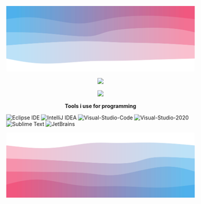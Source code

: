 ![Header](./header.svg)

<p align = "center"><img src = "https://github-widgetbox.vercel.app/api/profile?username=notpoiu&data=followers,repositories,stars,commits"></p>
<p align = "center"><img src = "https://github-widgetbox.vercel.app/api/skills?names=java,python,html,css,javascript,json,c#&includeNames=true"></p>

<p align = "center"> <b>Tools i use for programming</b></p>

![Eclipse IDE](https://img.shields.io/badge/Eclipse-000000.svg?style=for-the-badge&logo=Eclipse-IDE&logoColor=white)
![IntelliJ IDEA](https://img.shields.io/badge/IntelliJIDEA-000000.svg?style=for-the-badge&logo=intellij-idea&logoColor=white)
![Visual-Studio-Code](https://img.shields.io/badge/VisualStudioCode-000000.svg?style=for-the-badge&logo=Visual-Studio-Code&logoColor=white)
![Visual-Studio-2020](https://img.shields.io/badge/VisualStudio2019-000000.svg?style=for-the-badge&logo=Visual-Studio-Code&logoColor=white)
![Sublime Text](https://img.shields.io/badge/Sublime-Text-000000.svg?style=for-the-badge&logo=SublimeText&logoColor=white)
![JetBrains](https://img.shields.io/badge/JetBrains-000000.svg?style=for-the-badge&logo=JetBrains&logoColor=white)

![Footer](./footer.svg)
